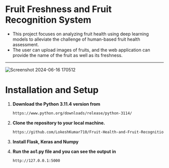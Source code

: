# Fruit Freshness and Fruit Recognition System

- This project focuses on analyzing fruit health using deep learning models to alleviate the challenge of human-based fruit health assessment.
- The user can upload images of fruits, and the web application can provide the name of the fruit as well as its freshness.
***



![Screenshot 2024-06-16 170512](https://github.com/LokeshKumar710/Fruit-Health-and-Fruit-Recognition-System/assets/139546242/d9433f37-8ee1-4cfa-b575-a87a16462a96)

# Installation and Setup
1. **Download the Python 3.11.4 version from**

   ```sh
   https://www.python.org/downloads/release/python-3114/

2. **Clone the repository to your local machine.**

   ```sh
   https://github.com/LokeshKumar710/Fruit-Health-and-Fruit-Recognition-System.git

3. **Install Flask, Keras and Numpy**
4. **Run the ao1.py file and you can see the output in**

      ```sh
      http://127.0.0.1:5000

   
